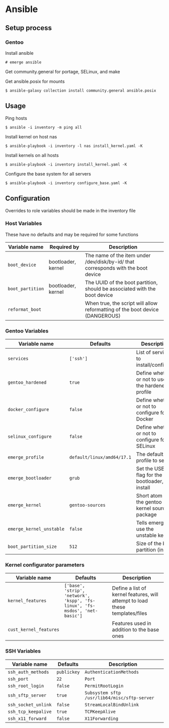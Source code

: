 # Ansible

## Setup process

### Gentoo

Install ansible

`# emerge ansible`

Get community.general for portage, SELinux, and make

Get ansible.posix for mounts

`$ ansible-galaxy collection install community.general ansible.posix`

## Usage

Ping hosts

`$ ansible -i inventory -m ping all`

Install kernel on host nas

`$ ansible-playbook -i inventory -l nas install_kernel.yaml -K`

Install kernels on all hosts

`$ ansible-playbook -i inventory install_kernel.yaml -K`

Configure the base system for all servers

`$ ansible-playbook -i inventory configure_base.yaml -K`

## Configuration

Overrides to role variables should be made in the inventory file

### Host Variables

These have no defaults and may be required for some functions

|  Variable name            |  Required by          |  Description                                                                      |
| ------------------------- | --------------------- | --------------------------------------------------------------------------------- |
| `boot_device`             | bootloader, kernel    | The name of the item under /dev/disk/by-id/ that corresponds with the boot device |
| `boot_partition`          | bootloader, kernel    | The UUID of the boot partition, should be associated with the boot device         |
| `reformat_boot`           |                       | When true, the script will allow reformatting of the boot device (DANGEROUS)      |

### Gentoo Variables

|  Variable name            |  Defaults                     |  Description                                      |
| ------------------------- | ----------------------------- | ------------------------------------------------- |
| `services`                | `['ssh']`                     | List of services to install/configure             |
| `gentoo_hardened`         | `true`                        | Define whether or not to use the hardened profile | 
| `docker_configure`        | `false`                       | Define whether or not to configure for Docker     |
| `selinux_configure`       | `false`                       | Define whether or not to configure for SELinux    | 
| `emerge_profile`          | `default/linux/amd64/17.1`    | The default profile to select                     |
| `emerge_bootloader`       | `grub`                        | Set the USE flag for the bootloader, install      |
| `emerge_kernel`           | `gentoo-sources`              | Short atom of the gentoo kernel source package    |
| `emerge_kernel_unstable`  | `false`                       | Tells emerge to use the unstable kernel           |
| `boot_partition_size`     | `512`                         | Size of the boot partition (in MB)                |

### Kernel configurator parameters

|  Variable name            |  Defaults                                                                     |  Description                                                                  |
| ------------------------- | ----------------------------------------------------------------------------- | ----------------------------------------------------------------------------- |
| `kernel_features`         | `['base', 'strip', 'network', 'kspp', 'fs-linux', 'fs-msdos', 'net-basic']`   | Define a list of kernel features, will attempt to load these templates/files  |
| `cust_kernel_features`    |                                                                               | Features used in addition to the base ones                                    |

### SSH Variables

|  Variable name            |  Defaults         |  Description                                      |
| ------------------------- | ----------------- | ------------------------------------------------- |
| `ssh_auth_methods`        | `publickey`       | `AuthenticationMethods`                           |
| `ssh_port`                | `22`              | `Port`                                            |
| `ssh_root_login`          | `false`           | `PermitRootLogin`                                 |
| `ssh_sftp_server`         | `true`            | `Subsystem sftp /usr/lib64/misc/sftp-server`      |
| `ssh_socket_unlink`       | `false`           | `StreamLocalBindUnlink`                           |
| `ssh_tcp_keepalive`       | `true`            | `TCPKeepAlive`                                    |
| `ssh_x11_forward`         | `false`           | `X11Forwarding`                                   |


